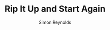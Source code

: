 ---
title: Rip It Up and Start Again
author: Simon Reynolds
readingDate: 2012-02-01
layout: book
---